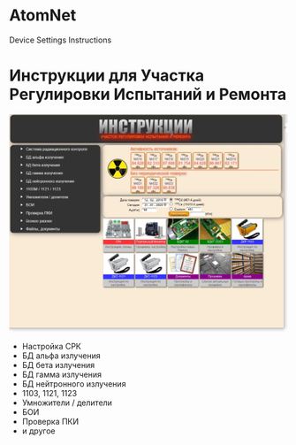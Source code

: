 # AtomNet
Device Settings Instructions
# Инструкции для Участка Регулировки Испытаний и Ремонта


![alt tag](main.jpg)

* Настройка СРК
* БД альфа излучения
* БД бета излучения
* БД гамма излучения
* БД нейтронного излучения
* 1103, 1121, 1123
* Умножители / делители
* БОИ
* Проверка ПКИ
* и другое
